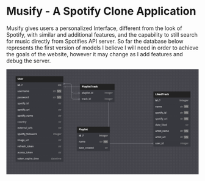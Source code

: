# Musify - A Spotify Clone Application

Musify gives users a personalized Interface, different from the look of Spotify, with similar and additional features, and the capability to still search for music directly from Spotifies API server. So far the database below represents the first version of models I believe I will need in order to achieve the goals of the website, however it may change as I add features and debug the server.

![My database image](/static/database-ss-img.png)